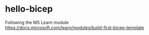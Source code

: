 # hello-bicep
Following the MS Learn module https://docs.microsoft.com/learn/modules/build-first-bicep-template
